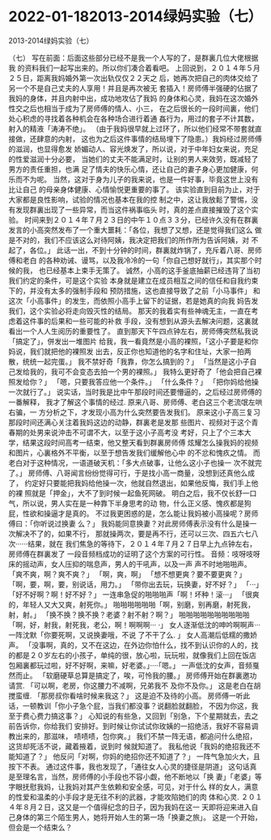 # 2022-01-182013-2014绿妈实验（七）



2013-2014绿妈实验（七）



（七）
写在前面：后面这些部分已经不是我一个人写的了，是群裏几位大佬根据我 的资料我们一起写出来的。所以你们凑合着看吧。
上回说到，２０１４年５月２５日，距离我妈婚外第一次出轨仅仅２２天之 后，她再次把自己的肉体交给了另一个不是自己丈夫的人享用！并且是再次被无 套插入！房师傅半强硬的佔据了我妈的身体，并且内射中出，成功地攻佔了我妈 的身体和心灵，我妈在这次婚外性交之后也相当于成为了房师傅的情人、小三， 在之后很长的一段时间裏，他们处心积虑的寻找着各种机会在各种场合进行着通 姦行为，用过的套子不计其数，射入的精液「涛涛不绝」。
（由于我妈很早就上过环了，所以他们经常不带套就直接做，还肆意的内射， 这也为之后这件事情的结局埋下了隐患。）我妈经过房师傅的滋润，也显得愈发 娇媚动人、容光焕发了，所以说，对于中年妇女来说，充足的性爱滋润十分必要， 当她们的丈夫不能满足时，让别的男人来效劳，既减轻了男方的责任重担，也满 足了情夫的快乐心情，还让自己的妻子身心更加健康，何乐而不为呢。
当然，这对于身为儿子的我来说，也是一件好事，毕竟这世上没有比让自己 的母亲身体健康、心情愉悦更重要的事了。
该实验直到目前为止，对于大家都是良性影响，试验的情况也基本在我的控 制之中，这让我放鬆了警惕，没有发现群裏出现了一些异常，而当这件祸事临头 时，真的差点直接摧毁了这个实验。
时间来到２０１４年７月２３日的中午１０点３３分，已经许久没有在群裏 发言的小高突然发布了一个重大噩耗：「各位，我想了又想，还是觉得我们这么 做是不对的，我们不应该这么对待阿姨，我决定把我们的所作所为告诉阿姨，对 不起了，各位。」
此话一出，不到十分钟的时间，群裏就炸锅了，充斥着八哥、房师傅和老白 的各种劝诫、谩骂，以及我冷冷的一句「你自己想好就行」，其实那个时候的我， 也已经基本上束手无策了。
诚然，小高的这手釜底抽薪已经违背了当初我们约定的条件，可是这个实验 本身就是建立在成员相互之间的信任和自我约束下的，并没有太多的强制手段和 预防措施，这也直接导致了之前「小马事件」
和这次「小高事件」的发生，而依照小高手上留下的证据，若是她真的向我 妈告发我们，这个实验必将走向毁灭性的结局。
那天的我着实有些神魂无主，一直在考虑着这件事的后果和一些可能的补救 手段，没有想到从源头去解决问题，这裏就看出一个人人生阅历的重要性了。
直到那天下午四点钟左右，房师傅突然私我说「搞定了」，併发出一堆图片 给我，我一看竟然是小高的裸照，「这小子要是和你妈说，我们就把他的裸照发 出去，反正你也知道他的名字和住址，大家一拍两散，统统一起完蛋。」
我不禁好奇「我靠，你怎么搞到的？」
「当然是这小子自己发给我的，我可不会变态去拍一个男的裸照。」
我特么更好奇了「他会把自己裸照发给你？」
「嗯，只要我答应他一个条件。」
「什么条件？」
「把你妈给他操一次就行了。」
说实话，当时我是比中午那段时间还要懵逼的，之后经过房师傅的一番解释， 我才了解这个事情的经过. 原来八哥、房师傅、老白这三个老流氓左哄右骗，一 方分析之下，才发现小高为什么突然要告发我们。
原来这小子高三复习那段时间还满心关注着我妈这边的动静，群裏老是发那 些图片、视频对于这个青春期的处男来说沖击不可谓不大，以至于这小子高考没 考好，只上了个三本大学，结果这段时间高考一结束，他又整天看到群裏房师傅 炫耀怎么操我妈的视频和图片，心裏格外不平衡，以至于想告发我们缓解他心中 的不忿和愧疚之情。
而老白对于这种情况，一语道破天机：「多大点破事，让他么这小子也操一 次不就完了。」
房师傅、八哥闻言纷纷觉得可行，于是找小高一商量，没想到还真他么成了， 约定好只要能把我妈给他操一次，他就自然退出，如果他反悔，我们手上他的裸 照就是「押金」，大不了到时候一起鱼死网破。
明白之后，我不仅长舒一口气，所以说，男人实在是一种靠下半身思考的动 物，什么正义感、愧疚都是狗屁，性欲和操逼才是真的。
不过我更困惑的是，怎么能让我妈被小高操呢？房师傅曰：「你听说过换妻 么？」
我妈能同意换妻？对此房师傅表示没有什么是操一次解决不了的，如果不行， 那就操两次，要是再不行，还可以三次、四五六七八次······结果，就在 我们焦急的等待下，２０１４年７月２７日早上九点钟左右，房师傅在群裏发了 一段音频档成功的证明了这个方案的可行性。
音频：吱呀吱呀床的摇动声，女人压抑的喘息声，男人的干吼声，以及一声 声不时地啪啪声。
「爽不爽，啊？爽不爽？」
「啊，爽，啊」
「想不想更爽？要不要更爽？」
「啊，要，啊，要，别说话，用力。」
「带你出去玩，玩换妻，好不好？」
「···」
「好不好啊？啊！好不好？」
一连串急促的啪啪啪声「啊！坏种！滚···」
「很爽的，年轻人又大又爽，射死你。」
啪啪啪啪啪啪「啊，别磨，别再磨，射死我，射，射。」
「换不换？换不换？老婆？射不射？啊？」
啪啪啪啪啪啪啪啪啪啪「啊，好，射我，射死我，老公，啊！啊啊啊··· ·」
女人逐渐低沈的呻吟啊啊声···一阵沈默「你要死啊，又说换妻哦，不说 了不干了么. 」
女人高潮后低糯的撒娇声。
「没事啊，真的，又不在这边，在外边你怕什么，找不到认识你的人的，找 的都是２０岁左右的小孩子，单纯的很，放心啦，玩玩啦，就像我们上回在饭店 包厢裏都玩过啦，好不好啊，来嘛，好老婆。」····「嗯。」
一声低沈的女声，音频戛然而止。
「软磨硬草总算是搞定了，唉，可怜我的腰。」
房师傅开始在群裏邀功请赏. 「可以啊，老房，你这腰力不减啊，兄弟我不 及你不及你。」
这是老白在胡搅蛮缠. 「那房叔你看啥时候来我这？」
这是迫不及待的小高。
房师傅一听此话，一顿教训「你小子急个屁，当我们都没事？说翻脸就翻脸， 不因为你这，我至于费心费力搞这事？」
心知说的有些急，又回到「别急，下个星期就去，去之前告诉你，你给我们 安排好。到时候让你试试你玫姨的一招绝活，我好不容易调教出来的，那滋味， 啧啧啧，包你爽。」
我们不禁一阵无语，都追问什么绝招，这货却死活不说，藏着掖着，说到时 候就知道了。
我私他说「我妈的绝招我还不能知道了？」
他反问「对啊，你妈的绝招你还不知道了？」
一阵气急加火大，且按下不表。
通过这件事，我也发现了，「通往女人心灵的捷径是阴道」
这句话真是至理名言，当然，房师傅的小手段也不容小觑，他不断地以「换 妻」「老婆」等字眼抚慰我妈，让我妈对其产生依赖和安全感，可见，对于什么 样的女人，满意的性爱和温柔的小手段才是无往不利的武器，才能攻陷她们的肉 体和心灵. ２０１４年８月２日，这又是一个值得纪念的日子，因为我妈在这一 天即将迎来进入自己身体的第三个陌生男人，她将开始人生的第一场「换妻之旅」。
这是一个开始，但会是一个结束么？


